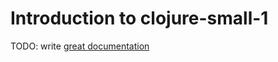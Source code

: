 # Introduction to clojure-small-1

TODO: write [great documentation](http://jacobian.org/writing/what-to-write/)
